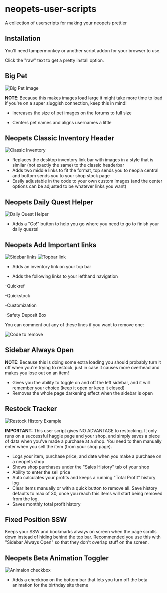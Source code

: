 # neopets-user-scripts
A collection of userscripts for making your neopets prettier

## Installation

You'll need tampermonkey or another script addon for your browser to use.

Click the "raw" text to get a pretty install option.

## Big Pet
![Big Pet Image](https://i.imgur.com/1J1lTTr.png)

**NOTE**: Because this makes images load large it might take more time to load if you're on a super sluggish connection, keep this in mind!

* Increases the size of pet images on the forums to full size

* Centers pet names and aligns usernames a little

## Neopets Classic Inventory Header
![Classic Inventory](https://i.imgur.com/LRAON6O.png)
* Replaces the desktop inventory link bar with images in a style that is similar (not exactly the same) to the classic headerbar 
* Adds two middle links to fit the format, top sends you to neopia central and bottom sends you to your shop stock page
* Easily adjustable in the code to your own custom images (and the center options can be adjusted to be whatever links you want)

## Neopets Daily Quest Helper
![Daily Quest Helper](https://i.imgur.com/bO38H9C.png)
* Adds a "Go!" button to help you go where you need to go to finish your daily quests!

## Neopets Add Important links

![Sidebar links](https://i.imgur.com/NsBWvUv.png)
![Topbar link](https://i.imgur.com/nIFr7km.png)

* Adds an inventory link on your top bar

* Adds the following links to your lefthand navigation

-Quickref

-Quickstock

-Customization

-Safety Deposit Box

You can comment out any of these lines if you want to remove one:

![Code to remove](https://i.imgur.com/AXZzJ6X.png)

## Sidebar Always Open

**NOTE**: Because this is doing some extra loading you should probably turn it off when you're trying to restock, just in case it causes more overhead and makes you lose out on an item!

* Gives you the ability to toggle on and off the left sidebar, and it will remember your choice (keep it open or keep it closed)
* Removes the whole page darkening effect when the sidebar is open

## Restock Tracker
![Restock History Example](https://i.imgur.com/kdVOX07.png)

**IMPORTANT:** This user script gives NO ADVANTAGE to restocking. It only runs on a successful haggle page and your shop, and simply saves a piece of data when you've made a purchase at a shop.
You need to then manually enter when you sell the item (from your shop page).

* Logs your item, purchase price, and date when you make a purchase on a neopets shop
* Shows shop purchases under the "Sales History" tab of your shop
* Ability to enter the sell price
* Auto calculates your profits and keeps a running "Total Profit" history log
* Clear items manually or with a quick button to remove all. Save history defaults to max of 30, once you reach this items will start being removed from the log.
* Saves monthly total profit history

## Fixed Position SSW
Keeps your SSW and bookmarks always on screen when the page scrolls down instead of hiding behind the top bar. 
Recommended you use this with "Sidebar Always Open" so that they don't overlap stuff on the screen.

## Neopets Beta Animation Toggler

![Animaion checkbox](https://i.imgur.com/L4DWHnN.png)

* Adds a checkbox on the bottom bar that lets you turn off the beta animation for the birthday site theme
